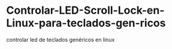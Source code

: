 # Controlar-LED-Scroll-Lock-en-Linux-para-teclados-gen-ricos
controlar led de teclados genéricos en linux
